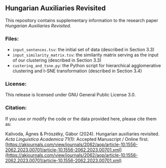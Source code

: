 ## Hungarian Auxiliaries Revisited

This repository contains supplementary information to the research paper _Hungarian Auxiliaries Revisited_.

### Files:

- `input_sentences.tsv`: the initial set of data (described in Section 3.3)
- `input_similarity_matrix.tsv`: the similarity matrix serving as the input of our clustering (described in Section 3.3)
- `custering_and_tsne.py`: the Python script for hierarchical agglomerative clustering and t-SNE transformation (described in Section 3.4)

### License:

This release is licensed under GNU General Public License 3.0.

### Citation:

If you use or modify the code or the data provided here, please cite them as:

Kalivoda, Ágnes & Prószéky, Gábor (2024). Hungarian auxiliaries revisited. _Acta Linguistica Academica_ 71(1): Accepted Manuscript / Online first. [https://akjournals.com/view/journals/2062/aop/article-10.1556-2062.2023.00701/article-10.1556-2062.2023.00701.xml](https://akjournals.com/view/journals/2062/aop/article-10.1556-2062.2023.00701/article-10.1556-2062.2023.00701.xml)
